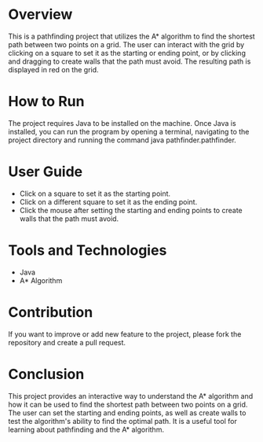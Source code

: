 # Overview
This is a pathfinding project that utilizes the A* algorithm to find the shortest path between two points on a grid. The user can interact with the grid by clicking on a square to set it as the starting or ending point, or by clicking and dragging to create walls that the path must avoid. The resulting path is displayed in red on the grid.

# How to Run
The project requires Java to be installed on the machine. Once Java is installed, you can run the program by opening a terminal, navigating to the project directory and running the command java pathfinder.pathfinder.

# User Guide
- Click on a square to set it as the starting point.
- Click on a different square to set it as the ending point.
- Click the mouse after setting the starting and ending points to create walls that the path must avoid.

# Tools and Technologies
- Java
- A* Algorithm

# Contribution
If you want to improve or add new feature to the project, please fork the repository and create a pull request.

# Conclusion
This project provides an interactive way to understand the A* algorithm and how it can be used to find the shortest path between two points on a grid. The user can set the starting and ending points, as well as create walls to test the algorithm's ability to find the optimal path. It is a useful tool for learning about pathfinding and the A* algorithm.
